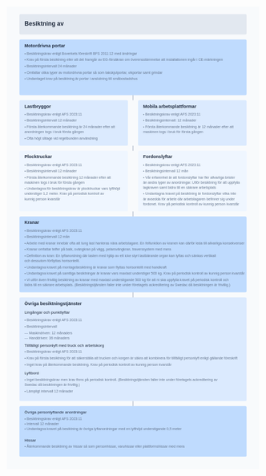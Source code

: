 <svg xmlns="http://www.w3.org/2000/svg" viewBox="0 0 1000 1830">
<!-- Bakgrund -->
<rect width="1000" height="1830" fill="#f8fafc"/>
<!-- Header -->
<rect x="50" y="30" width="900" height="80" rx="5" fill="#e2e8f0"/>
<text x="70" y="75" font-family="Arial" font-size="24" font-weight="bold" fill="#1e293b">Besiktning av</text>
<!-- Motordrivna portar -->
<rect x="50" y="130" width="900" height="220" rx="5" fill="#bfdbfe"/>
<text x="70" y="160" font-family="Arial" font-size="18" font-weight="bold" fill="#1e293b">Motordrivna portar</text>
<text x="70" y="190" font-family="Arial" font-size="14" fill="#64748b">• Besiktningskrav enligt Boverkets föreskrift BFS 2011:12 med ändringar</text>
<text x="70" y="215" font-family="Arial" font-size="14" fill="#64748b">• Krav på första besiktning eller att det framgår av EG-försäkran om överensstämmelse att installationen ingår i CE-märkningen</text>
<text x="70" y="240" font-family="Arial" font-size="14" fill="#64748b">• Besiktningsintervall 24 månader</text>
<text x="70" y="265" font-family="Arial" font-size="14" fill="#64748b">• Omfattar olika typer av motordrivna portar så som takskjutportar, vikportar samt grindar</text>
<text x="70" y="290" font-family="Arial" font-size="14" fill="#64748b">• Undantaget krav på besiktning är portar i anslutning till småbostadshus</text>
<!-- Lastbryggor -->
<rect x="50" y="370" width="430" height="180" rx="5" fill="#dbeafe"/>
<text x="70" y="400" font-family="Arial" font-size="18" font-weight="bold" fill="#1e293b">Lastbryggor</text>
<text x="70" y="430" font-family="Arial" font-size="14" fill="#64748b">• Besiktningskrav enligt AFS 2023:11</text>
<text x="70" y="455" font-family="Arial" font-size="14" fill="#64748b">• Besiktningsintervall 12 månader</text>
<text x="70" y="480" font-family="Arial" font-size="14" fill="#64748b">• Första återkommande besiktning är 24 månader efter att</text>
<text x="70" y="500" font-family="Arial" font-size="14" fill="#64748b">anordningen togs i bruk första gången</text>
<text x="70" y="525" font-family="Arial" font-size="14" fill="#64748b">• Ofta högt slitage vid regelbunden användning</text>
<!-- Mobila arbetsplattformar -->
<rect x="520" y="370" width="430" height="180" rx="5" fill="#dbeafe"/>
<text x="540" y="400" font-family="Arial" font-size="18" font-weight="bold" fill="#1e293b">Mobila arbetsplattformar</text>
<text x="540" y="430" font-family="Arial" font-size="14" fill="#64748b">• Besiktningskrav enligt AFS 2023:11</text>
<text x="540" y="455" font-family="Arial" font-size="14" fill="#64748b">• Besiktningsintervall: 12 månader</text>
<text x="540" y="480" font-family="Arial" font-size="14" fill="#64748b">• Första återkommande besiktning är 12 månader efter att</text>
<text x="540" y="500" font-family="Arial" font-size="14" fill="#64748b">maskinen togs i bruk för första gången</text>
<!-- Plocktruckar -->
<rect x="50" y="570" width="430" height="240" rx="5" fill="#eff6ff"/>
<text x="70" y="600" font-family="Arial" font-size="18" font-weight="bold" fill="#1e293b">Plocktruckar</text>
<text x="70" y="630" font-family="Arial" font-size="14" fill="#64748b">• Besiktningskrav enligt AFS 2023:11</text>
<text x="70" y="655" font-family="Arial" font-size="14" fill="#64748b">• Besiktningsintervall 12 månader</text>
<text x="70" y="680" font-family="Arial" font-size="14" fill="#64748b">• Första återkommande besiktning 12 månader efter att</text>
<text x="70" y="700" font-family="Arial" font-size="14" fill="#64748b">maskinen togs i bruk för första gången</text>
<text x="70" y="725" font-family="Arial" font-size="14" fill="#64748b">• Undantagna för besiktningskrav är plocktruckar vars lyfthöjd</text>
<text x="70" y="745" font-family="Arial" font-size="14" fill="#64748b">understiger 1,2 meter. Krav på periodisk kontroll av</text>
<text x="70" y="765" font-family="Arial" font-size="14" fill="#64748b">kunnig person kvarstår</text>
<!-- Fordonslyftar -->
<rect x="520" y="570" width="430" height="240" rx="5" fill="#eff6ff"/>
<text x="540" y="600" font-family="Arial" font-size="18" font-weight="bold" fill="#1e293b">Fordonslyftar</text>
<text x="540" y="630" font-family="Arial" font-size="14" fill="#64748b">• Besiktningskrav enligt AFS 2023:11</text>
<text x="540" y="655" font-family="Arial" font-size="14" fill="#64748b">• Besiktningsintervall 12 mån</text>
<text x="540" y="680" font-family="Arial" font-size="14" fill="#64748b">• Vår erfarenhet är att fordonslyftar har fler allvarliga brister</text>
<text x="540" y="700" font-family="Arial" font-size="14" fill="#64748b">än andra typer av anordningar. Utför besiktning för att uppfylla</text>
<text x="540" y="720" font-family="Arial" font-size="14" fill="#64748b">lagkraven samt bidra till en säkrare arbetsplats</text>
<text x="540" y="745" font-family="Arial" font-size="14" fill="#64748b">• Undantagna kravet på besiktning är fordonslyftar vilka inte</text>
<text x="540" y="765" font-family="Arial" font-size="14" fill="#64748b">är avsedda för arbete där arbetstagaren befinner sig under</text>
<text x="540" y="785" font-family="Arial" font-size="14" fill="#64748b">fordonet. Krav på periodisk kontroll av kunnig person kvarstår</text>
<!-- Kranar -->
<rect x="50" y="830" width="900" height="300" rx="5" fill="#bfdbfe"/>
<text x="70" y="860" font-family="Arial" font-size="18" font-weight="bold" fill="#1e293b">Kranar</text>
<text x="70" y="890" font-family="Arial" font-size="14" fill="#64748b">• Besiktningskrav enligt AFS 2023:11</text>
<text x="70" y="915" font-family="Arial" font-size="14" fill="#64748b">• Besiktningsintervall 12 mån</text>
<text x="70" y="940" font-family="Arial" font-size="14" fill="#64748b">• Arbete med kranar innebär ofta att tung last hanteras nära arbetstagare. En felfunktion av kranen kan därför leda till allvarliga konsekvenser</text>
<text x="70" y="965" font-family="Arial" font-size="14" fill="#64748b">• Kranar omfattar telfer på balk, svängkran på vägg, pelarsvängkran, traverssystem med mera</text>
<text x="70" y="990" font-family="Arial" font-size="14" fill="#64748b">• Definition av kran: En lyftanordning där lasten med hjälp av ett icke styrt lastbärande organ kan lyftas och sänkas vertikalt</text>
<text x="70" y="1010" font-family="Arial" font-size="14" fill="#64748b">och dessutom förflyttas horisontellt.</text>
<text x="70" y="1035" font-family="Arial" font-size="14" fill="#64748b">• Undantagna kravet på montagebesiktning är kranar som flyttas horisontellt med handkraft</text>
<text x="70" y="1060" font-family="Arial" font-size="14" fill="#64748b">• Undantagna kravet på samtliga besiktningar är kranar vars maxlast understiger 500 kg. Krav på periodisk kontroll av kunnig person kvarstår</text>
<text x="70" y="1085" font-family="Arial" font-size="14" fill="#64748b">• Vi utför även frivillig besiktning av kranar med maxlast understigande 500 kg för att ni ska uppfylla kravet på periodisk kontroll och</text>
<text x="70" y="1105" font-family="Arial" font-size="14" fill="#64748b">bidra till en säkrare arbetsplats. (Besiktningstjänsten faller inte under företagets ackreditering av Swedac då besiktningen är frivillig.)</text>
<!-- Övriga tjänster -->
<rect x="50" y="1150" width="900" height="410" rx="5" fill="#dbeafe"/>
<text x="70" y="1180" font-family="Arial" font-size="18" font-weight="bold" fill="#1e293b">Övriga besiktningstjänster</text>
<text x="70" y="1215" font-family="Arial" font-size="16" fill="#1e293b">Lingångar och punktlyftar</text>
<text x="70" y="1245" font-family="Arial" font-size="14" fill="#64748b">• Besiktningskrav enligt AFS 2023:11</text>
<text x="70" y="1270" font-family="Arial" font-size="14" fill="#64748b">• Besiktningsintervall</text>
<text x="70" y="1295" font-family="Arial" font-size="14" fill="#64748b">--- Maskindriven: 12 månaders</text>
<text x="70" y="1315" font-family="Arial" font-size="14" fill="#64748b">--- Handdriven: 36 månaders</text>
<text x="70" y="1345" font-family="Arial" font-size="16" fill="#1e293b">Tillfälligt personlyft med truck och arbetskorg</text>
<text x="70" y="1370" font-family="Arial" font-size="14" fill="#64748b">• Besiktningskrav enligt AFS 2023:11</text>
<text x="70" y="1395" font-family="Arial" font-size="14" fill="#64748b">• Krav på första besiktning för att säkerställa att trucken och korgen är säkra att kombinera för tillfälligt personlyft enligt gällande föreskrift</text>
<text x="70" y="1420" font-family="Arial" font-size="14" fill="#64748b">• Inget krav på återkommande besiktning. Krav på periodisk kontroll av kunnig person kvarstår</text>
<text x="70" y="1455" font-family="Arial" font-size="16" fill="#1e293b">Lyftbord</text>
<text x="70" y="1480" font-family="Arial" font-size="14" fill="#64748b">• Inget besiktningskrav men krav finns på periodisk kontroll. (Besiktningstjänsten faller inte under företagets ackreditering av</text>
<text x="70" y="1500" font-family="Arial" font-size="14" fill="#64748b">Swedac då besiktningen är frivillig.)</text>
<text x="70" y="1525" font-family="Arial" font-size="14" fill="#64748b">• Lämpligt intervall 12 månader</text>
<!-- Ytterligare tjänster -->
<rect x="50" y="1580" width="900" height="200" rx="5" fill="#bfdbfe"/>
<text x="70" y="1610" font-family="Arial" font-size="16" fill="#1e293b">Övriga personlyftande anordningar</text>
<text x="70" y="1635" font-family="Arial" font-size="14" fill="#64748b">• Besiktningskrav enligt AFS 2023:11</text>
<text x="70" y="1655" font-family="Arial" font-size="14" fill="#64748b">• Intervall 12 månader</text>
<text x="70" y="1675" font-family="Arial" font-size="14" fill="#64748b">• Undantagna kravet på besiktning är övriga lyftanordningar med en lyfthöjd understigande 0,5 meter</text>
<text x="70" y="1720" font-family="Arial" font-size="16" fill="#1e293b">Hissar</text>
<text x="70" y="1745" font-family="Arial" font-size="14" fill="#64748b">• Återkommande besiktning av hissar så som personhissar, varuhissar eller plattformshissar med mera</text>
!-- Connecting Lines -->
<line x1="500" y1="350" x2="500" y2="370" stroke="#94a3b8" stroke-width="2"/>
<line x1="500" y1="550" x2="500" y2="570" stroke="#94a3b8" stroke-width="2"/>
<line x1="500" y1="810" x2="500" y2="830" stroke="#94a3b8" stroke-width="2"/>
<line x1="500" y1="1130" x2="500" y2="1150" stroke="#94a3b8" stroke-width="2"/>
<line x1="500" y1="1560" x2="500" y2="1580" stroke="#94a3b8" stroke-width="2"/>
</svg>